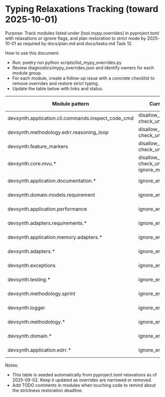 # Typing Relaxations Tracking (toward 2025-10-01)

Purpose: Track modules listed under [tool.mypy.overrides] in pyproject.toml with relaxations or ignore flags, and plan restoration to strict mode by 2025-10-01 as required by docs/plan.md and docs/tasks.md Task 12.

How to use this document:
- Run: poetry run python scripts/list_mypy_overrides.py
- Review diagnostics/mypy_overrides.json and identify owners for each module group.
- For each module, create a follow-up issue with a concrete checklist to remove overrides and restore strict typing.
- Update the table below with links and status.

| Module pattern | Current relaxations | Owner | Issue link | Target date | Status |
|---|---|---|---|---|---|
| devsynth.application.cli.commands.inspect_code_cmd | disallow_untyped_defs=false, check_untyped_defs=false | TBD | TODO | 2025-10-01 | open |
| devsynth.methodology.edrr.reasoning_loop | disallow_untyped_defs=false, check_untyped_defs=false | TBD | TODO | 2025-10-01 | open |
| devsynth.feature_markers | disallow_untyped_defs=false, check_untyped_defs=false | TBD | TODO | 2025-10-01 | open |
| devsynth.core.mvu.* | disallow_untyped_defs=false, check_untyped_defs=false, ignore_missing_imports=true | TBD | TODO | 2025-10-01 | open |
| devsynth.application.documentation.* | ignore_errors=true | TBD | TODO | 2025-10-01 | open |
| devsynth.domain.models.requirement | ignore_errors=true | TBD | TODO | 2025-10-01 | open |
| devsynth.application.performance | ignore_errors=true | TBD | TODO | 2025-10-01 | open |
| devsynth.adapters.requirements.* | ignore_errors=true | TBD | TODO | 2025-10-01 | open |
| devsynth.application.memory.adapters.* | ignore_errors=true | TBD | TODO | 2025-10-01 | open |
| devsynth.adapters.* | ignore_errors=true | TBD | TODO | 2025-10-01 | open |
| devsynth.exceptions | ignore_errors=true | TBD | TODO | 2025-10-01 | open |
| devsynth.testing.* | ignore_errors=true | TBD | TODO | 2025-10-01 | open |
| devsynth.methodology.sprint | ignore_errors=true | TBD | TODO | 2025-10-01 | open |
| devsynth.logger | ignore_errors=true | TBD | TODO | 2025-10-01 | open |
| devsynth.methodology.* | ignore_errors=true | TBD | TODO | 2025-10-01 | open |
| devsynth.domain.* | ignore_errors=true | TBD | TODO | 2025-10-01 | open |
| devsynth.application.edrr.* | ignore_errors=true | TBD | TODO | 2025-10-01 | open |

Notes:
- This table is seeded automatically from pyproject.toml relaxations as of 2025-09-02. Keep it updated as overrides are narrowed or removed.
- Add TODO comments in modules when touching code to remind about the strictness restoration deadline.
